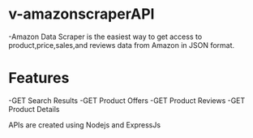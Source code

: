 # v-amazonscraperAPI
-Amazon Data Scraper is the easiest way to get access to product,price,sales,and reviews data from Amazon in JSON format.

# Features
-GET Search Results
-GET Product Offers
-GET Product Reviews
-GET Product Details

APIs are created using Nodejs and ExpressJs
